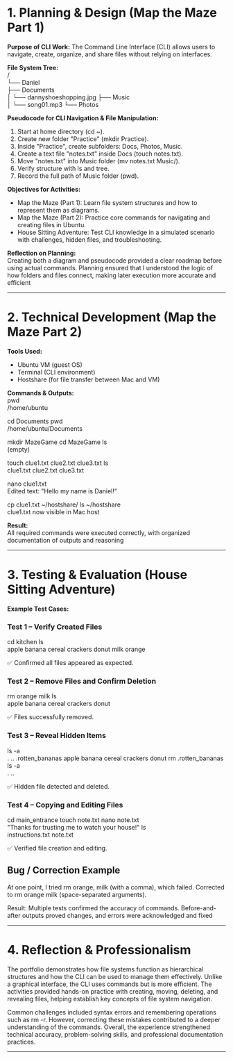 # 1. Planning & Design (Map the Maze Part 1)

**Purpose of CLI Work:** 
The Command Line Interface (CLI) allows users to navigate, create, organize, and share files without relying on interfaces. 

**File System Tree:**  
/  
└── Daniel  
    ├── Documents  
    │   └── dannyshoeshopping.jpg
    ├── Music  
    │   └── song01.mp3 
    └── Photos

**Pseudocode for CLI Navigation & File Manipulation:**  
1. Start at home directory (cd ~).
2. Create new folder "Practice" (mkdir Practice).
3. Inside "Practice", create subfolders: Docs, Photos, Music.
4. Create a text file "notes.txt" inside Docs (touch notes.txt).
5. Move "notes.txt" into Music folder (mv notes.txt Music/).
6. Verify structure with ls and tree.
7. Record the full path of Music folder (pwd).

**Objectives for Activities:**  
- Map the Maze (Part 1): Learn file system structures and how to represent them as diagrams.
- Map the Maze (Part 2): Practice core commands for navigating and creating files in Ubuntu.
- House Sitting Adventure: Test CLI knowledge in a simulated scenario with challenges, hidden files, and troubleshooting.

**Reflection on Planning:**  
Creating both a diagram and pseudocode provided a clear roadmap before using actual commands. Planning ensured that I understood the logic of how folders and files connect, making later execution more accurate and efficient

---

# 2. Technical Development (Map the Maze Part 2)

**Tools Used:** 
- Ubuntu VM (guest OS)
- Terminal (CLI environment)
- Hostshare (for file transfer between Mac and VM)

**Commands & Outputs:**  
pwd
<br> /home/ubuntu

cd Documents
pwd
<br> /home/ubuntu/Documents

mkdir MazeGame
cd MazeGame
ls
<br> (empty)

touch clue1.txt clue2.txt clue3.txt
ls
<br> clue1.txt clue2.txt clue3.txt

nano clue1.txt
<br> Edited text: "Hello my name is Daniel!"

cp clue1.txt ~/hostshare/
ls ~/hostshare
<br> clue1.txt now visible in Mac host


**Result:**  
All required commands were executed correctly, with organized documentation of outputs and reasoning

---

# 3. Testing & Evaluation (House Sitting Adventure)

**Example Test Cases:** 
### Test 1 – Verify Created Files
cd kitchen
ls
<br> apple banana cereal crackers donut milk orange


✅ Confirmed all files appeared as expected.

### Test 2 – Remove Files and Confirm Deletion
rm orange milk
ls
<br> apple banana cereal crackers donut


✅ Files successfully removed.

### Test 3 – Reveal Hidden Items
ls -a
<br> . .. .rotten_bananas apple banana cereal crackers donut
rm .rotten_bananas
ls -a
<br> . ..


✅ Hidden file detected and deleted.

### Test 4 – Copying and Editing Files
cd main_entrance
touch note.txt
nano note.txt
<br> "Thanks for trusting me to watch your house!"
ls
<br> instructions.txt note.txt


✅ Verified file creation and editing.

## Bug / Correction Example

At one point, I tried rm orange, milk (with a comma), which failed. Corrected to rm orange milk (space-separated arguments).

Result:
Multiple tests confirmed the accuracy of commands. Before-and-after outputs proved changes, and errors were acknowledged and fixed

---

# 4. Reflection & Professionalism
The portfolio demonstrates how file systems function as hierarchical structures and how the CLI can be used to manage them effectively. Unlike a graphical interface, the CLI uses commands but is more efficient. The activities provided hands-on practice with creating, moving, deleting, and revealing files, helping establish key concepts of file system navigation.

Common challenges included syntax errors and remembering operations such as rm -r. However, correcting these mistakes contributed to a deeper understanding of the commands. Overall, the experience strengthened technical accuracy, problem-solving skills, and professional documentation practices.

---
